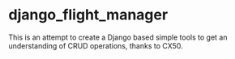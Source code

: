 # django_flight_manager

This is an attempt to create a Django based simple tools to get an understanding of CRUD operations, thanks to CX50.
